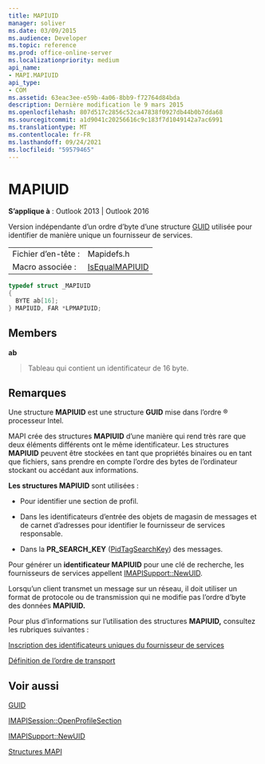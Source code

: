 ```yaml
---
title: MAPIUID
manager: soliver
ms.date: 03/09/2015
ms.audience: Developer
ms.topic: reference
ms.prod: office-online-server
ms.localizationpriority: medium
api_name:
- MAPI.MAPIUID
api_type:
- COM
ms.assetid: 63eac3ee-e59b-4a06-8bb9-f72764d84bda
description: Dernière modification le 9 mars 2015
ms.openlocfilehash: 807d517c2856c52ca47838f0927db44b0b7dda68
ms.sourcegitcommit: a1d9041c20256616c9c183f7d1049142a7ac6991
ms.translationtype: MT
ms.contentlocale: fr-FR
ms.lasthandoff: 09/24/2021
ms.locfileid: "59579465"
---
```

# <a name="mapiuid"></a>MAPIUID

  
  
**S’applique à** : Outlook 2013 | Outlook 2016 
  
Version indépendante d’un ordre d’byte d’une structure [GUID](guid.md) utilisée pour identifier de manière unique un fournisseur de services. 
  
|||
|:-----|:-----|
|Fichier d’en-tête :  <br/> |Mapidefs.h  <br/> |
|Macro associée :  <br/> |[IsEqualMAPIUID](isequalmapiuid.md) <br/> |
   
```cpp
typedef struct _MAPIUID
{
  BYTE ab[16];
} MAPIUID, FAR *LPMAPIUID;

```

## <a name="members"></a>Members

 **ab**
  
> Tableau qui contient un identificateur de 16 byte.
    
## <a name="remarks"></a>Remarques

Une structure **MAPIUID** est une structure **GUID** mise dans l’ordre ® processeur Intel. 
  
MAPI crée des structures **MAPIUID** d’une manière qui rend très rare que deux éléments différents ont le même identificateur. Les structures **MAPIUID** peuvent être stockées en tant que propriétés binaires ou en tant que fichiers, sans prendre en compte l’ordre des bytes de l’ordinateur stockant ou accédant aux informations. 
  
 **Les structures MAPIUID** sont utilisées : 
  
- Pour identifier une section de profil.
    
- Dans les identificateurs d’entrée des objets de magasin de messages et de carnet d’adresses pour identifier le fournisseur de services responsable.
    
- Dans la **PR_SEARCH_KEY** ([PidTagSearchKey](pidtagsearchkey-canonical-property.md)) des messages.
    
Pour générer un **identificateur MAPIUID** pour une clé de recherche, les fournisseurs de services appellent [IMAPISupport::NewUID](imapisupport-newuid.md).
  
Lorsqu’un client transmet un message sur un réseau, il doit utiliser un format de protocole ou de transmission qui ne modifie pas l’ordre d’byte des données **MAPIUID.** 
  
Pour plus d’informations sur l’utilisation des structures **MAPIUID,** consultez les rubriques suivantes : 
  
[Inscription des identificateurs uniques du fournisseur de services](registering-service-provider-unique-identifiers.md)
  
[Définition de l’ordre de transport](setting-transport-order.md)
  
## <a name="see-also"></a>Voir aussi



[GUID](guid.md)
  
[IMAPISession::OpenProfileSection](imapisession-openprofilesection.md)
  
[IMAPISupport::NewUID](imapisupport-newuid.md)


[Structures MAPI](mapi-structures.md)

